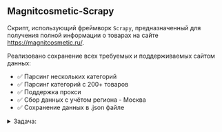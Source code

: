 ## Magnitcosmetic-Scrapy

Скрипт, использующий фреймворк `Scrapy`, предназначенный для получения полной информации о товарах на
сайте https://magnitcosmetic.ru/.

Реализовано сохранение всех требуемых и поддерживаемых сайтом данных:

- :white_check_mark: Парсинг нескольких категорий
- :white_check_mark: Парсинг категорий с 200+ товаров
- :white_check_mark: Поддержка прокси
- :white_check_mark: Сбор данных с учётом региона - Москва
- :white_check_mark: Сохранение данных в .json файле 

<details> 
<summary>Задача:</summary>

Используя фреймворк Scrapy необходимо написать код программы для получения информации о товарах интернет-магазина из
списка категорий по заранее заданному шаблону, данную информацию необходимо представлять в виде списка словарей (один
товар - один словарь) и сохрянить в файл с расширением .json

Выбрать 2 категории или больше, с количеством от 200 товаров на сайте magnitcosmetic.ru (
например https://magnitcosmetic.ru/catalog/kosmetika/makiyazh_glaz/)

Обязательно осуществлять сбор данных с учетом региона - Москва. Магазин можно выбрать любой.

По возможности в процессе сбора использовать подключение через прокси.

```python
{
    "timestamp": "",  # {str} Текущее время в формате timestamp
    "RPC": "",  # {str} Уникальный код товара
    "url": "",  # {str} Ссылка на страницу товара
    "title": "",
    # {str} Заголовок/название товара (если в карточке товара указан цвет или объем, необходимо добавить их в title в формате: "{название}, {цвет}")
    "marketing_tags": [],
    # {list of str} Список тегов, например: ['Популярный', 'Акция', 'Подарок'], если тэг представлен в виде изображения собирать его не нужно
    "brand": "",  # {str} Брэнд товара
    "section": [],
    # {list of str} Иерархия разделов, например: ['Игрушки', 'Развивающие и интерактивные игрушки', 'Интерактивные игрушки']
    "price_data": {
        "current": 0.,  # {float} Цена со скидкой, если скидки нет то = original
        "original": 0.,  # {float} Оригинальная цена
        "sale_tag": ""
        # {str} Если есть скидка на товар, то необходимо вычислить процент скидки и записать формате: "Скидка {}%"
    },
    "stock": {
        "in_stock": True,  # {bool} Должно отражать наличие товара в магазине
        "count": 0  # {int} Если есть возможность получить информацию о количестве оставшегося товара в наличии, иначе 0
    },
    "assets": {
        "main_image": "",  # {str} Ссылка на основное изображение товара
        "set_images": [],  # {list of str} Список больших изображений товара
        "view360": [],  # {list of str}
        "video": []  # {list of str} 
    },
    "metadata": {
        "__description": "",  # {str} Описание товара
        # Ниже добавить все характеристики которые могут быть на странице товара, такие как Артикул, Код товара, Цвет, Объем, Страна производитель и т.д.
        "АРТИКУЛ": "A88834",
        "СТРАНА ПРОИЗВОДИТЕЛЬ": "Китай"
    },
    "variants": 1,
    # {int} Кол-во вариантов у товара в карточке (За вариант считать только цвет или объем/масса. Размер у одежды или обуви вариантами не считаются)
}
```

</details>
